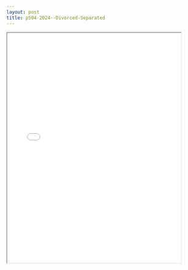 ```yaml
---
layout: post
title: p504-2024--Divorced-Separated
---
```


<div class="pdf-container">
<iframe src="/ea/_pdf-2-md/p504-2024--Divorced-Separated.pdf" height="600" width="90%" allowFullScreen="true"></iframe>
</div>

